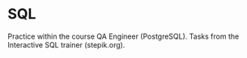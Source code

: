 # SQL 
Practice within the course QA Engineer (PostgreSQL). Tasks from the Interactive SQL trainer (stepik.org).
